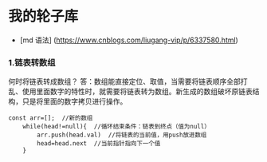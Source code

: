 # 我的轮子库

- [md 语法] (https://www.cnblogs.com/liugang-vip/p/6337580.html)

### 1.链表转数组

何时将链表转成数组？
答：数组能直接定位、取值，当需要将链表顺序全部打乱、使用里面数字的特性时，就需要将链表转为数组。新生成的数组破坏原链表结构，只是将里面的数字拷贝进行操作。

```
const arr=[];  //新的数组
    while(head!=null){  //循环结束条件：链表到终点（值为null）
        arr.push(head.val)  //将链表的当前值，用push放进数组
        head=head.next  //当前指针指向下一个值
    }
```
